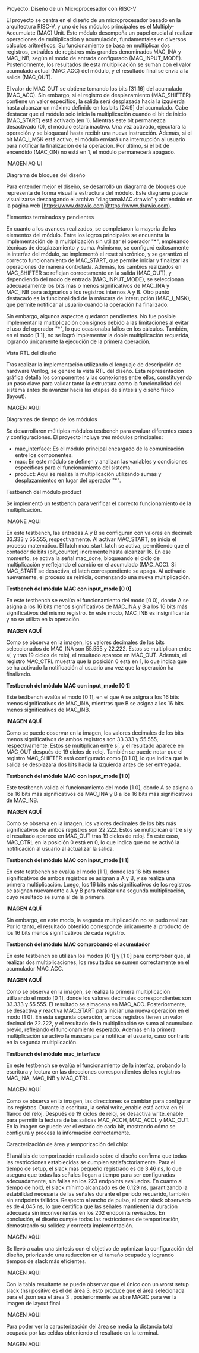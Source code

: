 Proyecto: Diseño de un Microprocesador con RISC-V

El proyecto se centra en el diseño de un microprocesador basado en la arquitectura RISC-V, y uno de los módulos principales es el Multiply-Accumulate (MAC) Unit. Este módulo desempeña un papel crucial al realizar operaciones de multiplicación y acumulación, fundamentales en diversos cálculos aritméticos. Su funcionamiento se basa en multiplicar dos registros, extraídos de registros más grandes denominados MAC_INA y MAC_INB, según el modo de entrada configurado (MAC_INPUT_MODE). Posteriormente, los resultados de esta multiplicación se suman con el valor acumulado actual (MAC_ACC) del módulo, y el resultado final se envía a la salida (MAC_OUT). 

El valor de MAC_OUT se obtiene tomando los bits [31:16] del acumulado (MAC_ACC). Sin embargo, si el registro de desplazamiento (MAC_SHIFTER) contiene un valor específico, la salida será desplazada hacia la izquierda hasta alcanzar un máximo definido en los bits [24:9] del acumulado. Cabe destacar que el módulo solo inicia la multiplicación cuando el bit de inicio (MAC_START) está activado (en 1). Mientras este bit permanezca desactivado (0), el módulo estará inactivo. Una vez activado, ejecutará la operación y se bloqueará hasta recibir una nueva instrucción. Además, si el bit MAC_I_MSK está activo, el módulo enviará una interrupción al usuario para notificar la finalización de la operación. Por último, si el bit de encendido (MAC_ON) no está en 1, el módulo permanecerá apagado.

IMAGEN AQ	UI

Diagrama de bloques del diseño

Para entender mejor el diseño, se desarrolló un diagrama de bloques que representa de forma visual la estructura del módulo. Este diagrama puede visualizarse descargando el archivo "diagramaMAC.drawio" y abriéndolo en la página web [https://www.drawio.com](https://www.drawio.com).

Elementos terminados y pendientes

En cuanto a los avances realizados, se completaron la mayoría de los elementos del módulo. Entre los logros principales se encuentra la implementación de la multiplicación sin utilizar el operador "*", empleando técnicas de desplazamiento y suma. Asimismo, se configuró exitosamente la interfaz del módulo, se implementó el reset sincrónico, y se garantizó el correcto funcionamiento de MAC_START, que permite iniciar y finalizar las operaciones de manera controlada. Además, los cambios realizados en MAC_SHIFTER se reflejan correctamente en la salida (MAC_OUT), y dependiendo del modo de entrada (MAC_INPUT_MODE), se seleccionan adecuadamente los bits más o menos significativos de MAC_INA y MAC_INB para asignarlos a los registros internos A y B. Otro punto destacado es la funcionalidad de la máscara de interrupción (MAC_I_MSK), que permite notificar al usuario cuando la operación ha finalizado.

Sin embargo, algunos aspectos quedaron pendientes. No fue posible implementar la multiplicación con signos debido a las limitaciones al evitar el uso del operador "*", lo que ocasionaba fallos en los cálculos. También, en el modo [1 1], no se logró implementar la doble multiplicación requerida, logrando únicamente la ejecución de la primera operación.

Vista RTL del diseño

Tras realizar la implementación utilizando el lenguaje de descripción de hardware Verilog, se generó la vista RTL del diseño. Esta representación gráfica detalla los componentes y las conexiones entre ellos, constituyendo un paso clave para validar tanto la estructura como la funcionalidad del sistema antes de avanzar hacia las etapas de síntesis y diseño físico (layout). 


IMAGEN AQUI

Diagramas de tiempo de los módulos

Se desarrollaron múltiples módulos testbench para evaluar diferentes casos y configuraciones. El proyecto incluye tres módulos principales: 

- mac_interface: Es el módulo principal encargado de la comunicación entre los componentes. 
- mac: En este módulo se definen y analizan las variables y condiciones específicas para el funcionamiento del sistema. 
- product: Aquí se realiza la multiplicación utilizando sumas y desplazamientos en lugar del operador "*".

Testbench del módulo product

Se implementó un testbench para verificar el correcto funcionamiento de la multiplicación. 

IMAGNE AQUI

En este testbench, las entradas A y B se configuran con valores en decimal: 33.333 y 55.555, respectivamente. Al activar MAC_START, se inicia el proceso matemático. El latch mac_start_latch se activa, permitiendo que el contador de bits (bit_counter) incremente hasta alcanzar 16. En ese momento, se activa la señal mac_done, bloqueando el ciclo de multiplicación y reflejando el cambio en el acumulado (MAC_ACC). Si MAC_START se desactiva, el latch correspondiente se apaga. Al activarlo nuevamente, el proceso se reinicia, comenzando una nueva multiplicación.

**Testbench del módulo MAC con input_mode [0 0]**

En este testbench se evalúa el funcionamiento del modo [0 0], donde A se asigna a los 16 bits menos significativos de MAC_INA y B a los 16 bits más significativos del mismo registro. En este modo, MAC_INB es insignificante y no se utiliza en la operación.

**IMAGEN AQUÍ**

Como se observa en la imagen, los valores decimales de los bits seleccionados de MAC_INA son 55.555 y 22.222. Estos se multiplican entre sí, y tras 19 ciclos de reloj, el resultado aparece en MAC_OUT. Además, el registro MAC_CTRL muestra que la posición 0 está en 1, lo que indica que se ha activado la notificación al usuario una vez que la operación ha finalizado.

**Testbench del módulo MAC con input_mode [0 1]**

Este testbench evalúa el modo [0 1], en el que A se asigna a los 16 bits menos significativos de MAC_INA, mientras que B se asigna a los 16 bits menos significativos de MAC_INB.

**IMAGEN AQUÍ**

Como se puede observar en la imagen, los valores decimales de los bits menos significativos de ambos registros son 33.333 y 55.555, respectivamente. Estos se multiplican entre sí, y el resultado aparece en MAC_OUT después de 19 ciclos de reloj. También se puede notar que el registro MAC_SHIFTER está configurado como [0 1 0], lo que indica que la salida se desplazará dos bits hacia la izquierda antes de ser entregada.

**Testbench del módulo MAC con input_mode [1 0]**

Este testbench valida el funcionamiento del modo [1 0], donde A se asigna a los 16 bits más significativos de MAC_INA y B a los 16 bits más significativos de MAC_INB.

**IMAGEN AQUÍ**

Como se observa en la imagen, los valores decimales de los bits más significativos de ambos registros son 22.222. Estos se multiplican entre sí y el resultado aparece en MAC_OUT tras 19 ciclos de reloj. En este caso, MAC_CTRL en la posición 0 está en 0, lo que indica que no se activó la notificación al usuario al actualizar la salida.

**Testbench del módulo MAC con input_mode [1 1]**

En este testbench se evalúa el modo [1 1], donde los 16 bits menos significativos de ambos registros se asignan a A y B, y se realiza una primera multiplicación. Luego, los 16 bits más significativos de los registros se asignan nuevamente a A y B para realizar una segunda multiplicación, cuyo resultado se suma al de la primera.

**IMAGEN AQUÍ**

Sin embargo, en este modo, la segunda multiplicación no se pudo realizar. Por lo tanto, el resultado obtenido corresponde únicamente al producto de los 16 bits menos significativos de cada registro.

**Testbench del módulo MAC comprobando el acumulador**

En este testbench se utilizan los modos [0 1] y [1 0] para comprobar que, al realizar dos multiplicaciones, los resultados se sumen correctamente en el acumulador MAC_ACC.

**IMAGEN AQUÍ**

Como se observa en la imagen, se realiza la primera multiplicación utilizando el modo [0 1], donde los valores decimales correspondientes son 33.333 y 55.555. El resultado se almacena en MAC_ACC. Posteriormente, se desactiva y reactiva MAC_START para iniciar una nueva operación en el modo [1 0]. En esta segunda operación, ambos registros tienen un valor decimal de 22.222, y el resultado de la multiplicación se suma al acumulado previo, reflejando el funcionamiento esperado. Además en la primera multiplicación se activo la mascara para notificar el usuario, caso contrario en la segunda multiplicación.

**Testbench del módulo mac_interface**

En este testbench se evalúa el funcionamiento de la interfaz, probando la escritura y lectura en las direcciones correspondientes de los registros MAC_INA, MAC_INB y MAC_CTRL.

IMAGEN AQUÍ

Como se observa en la imagen, las direcciones se cambian para configurar los registros. Durante la escritura, la señal write_enable está activa en el flanco del reloj. Después de 19 ciclos de reloj, se desactiva write_enable para permitir la lectura de las salidas MAC_ACCH, MAC_ACCL y MAC_OUT. En la imagen se puede ver el estado de cada bit, mostrando cómo se configura y procesa la información correctamente.


Caracterización de área y temporización del chip:

El análisis de temporización realizado sobre el diseño confirma que todas las restricciones establecidas se cumplen satisfactoriamente. Para el tiempo de setup, el slack más pequeño registrado es de 3.46 ns, lo que asegura que todas las señales llegan a tiempo para ser configuradas adecuadamente, sin fallas en los 223 endpoints evaluados. En cuanto al tiempo de hold, el slack mínimo alcanzado es de 0.129 ns, garantizando la estabilidad necesaria de las señales durante el periodo requerido, también sin endpoints fallidos. Respecto al ancho de pulso, el peor slack observado es de 4.045 ns, lo que certifica que las señales mantienen la duración adecuada sin inconvenientes en los 202 endpoints revisados. En conclusión, el diseño cumple todas las restricciones de temporización, demostrando su solidez y correcta implementación.

IMAGEN AQUI

Se llevó a cabo una síntesis con el objetivo de optimizar la configuración del diseño, priorizando una reducción en el tamaño ocupado y logrando tiempos de slack más eficientes.

IMAGEN AQUI

Con la tabla resultante se puede observar que el único con un worst setup slack (ns) positivo es el del área 3, esto produce que el área selecionada para el .json sea el área 3 , posteriormente se abre MAGIC para ver la imagen de layout final 

IMAGEN AQUI 

Para poder ver la caracterización del área se media la distancia total ocupada por las celdas obteniendo el resultado en la terminal.

IMAGEN AQUI

